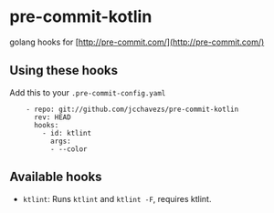 
# pre-commit-kotlin

golang hooks for [http://pre-commit.com/](http://pre-commit.com/)

## Using these hooks

Add this to your `.pre-commit-config.yaml`

```
    - repo: git://github.com/jcchavezs/pre-commit-kotlin
      rev: HEAD
      hooks:
        - id: ktlint
          args:
          - --color
```

## Available hooks

- `ktlint`: Runs `ktlint` and `ktlint -F`, requires ktlint.
